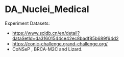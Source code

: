 # DA_Nuclei_Medical


Experiment Datasets: 

- https://www.scidb.cn/en/detail?dataSetId=da31601544ce42ec8badf85b689f64d2
- https://conic-challenge.grand-challenge.org/
- CoNSeP , BRCA-M2C and Lizard.
